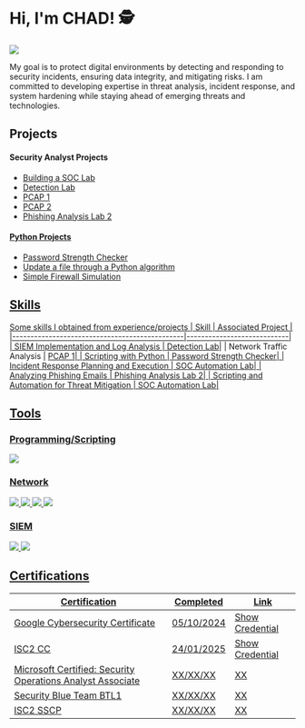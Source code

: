 # Hi, I'm CHAD! 🕵️
<a href="https://linkedin.com/in/chadjdmoore"><img src="https://img.shields.io/badge/-LinkedIn-0072b1?&style=for-the-badge&logo=linkedin&logoColor=white" /></a>

My goal is to protect digital environments by detecting and responding to security incidents, ensuring data integrity, and mitigating risks. I am committed to developing expertise in threat analysis, incident response, and system hardening while staying ahead of emerging threats and technologies.

## Projects 
#### Security Analyst Projects
- <a href="https://github.com/ChadJDMoore/Building-a-SOC-Lab-at-Home">Building a SOC Lab
- <a href="https://google.com">Detection Lab
- <a href="https://github.com/ChadJDMoore/PCAP-1">PCAP 1
- <a href="https://github.com/ChadJDMoore/PCAP-2">PCAP 2
- <a href="https://github.com/ChadJDMoore/Phishing-Analysis-Lab-2">Phishing Analysis Lab 2

#### Python Projects 
- <a href="https://github.com/ChadJDMoore/Password-Strength-Checker">Password Strength Checker
- <a href="https://github.com/ChadJDMoore/Update-a-file-through-a-Python-algorithm">Update a file through a Python algorithm
- <a href="https://github.com/ChadJDMoore/Simple-Firewall-Simulation">Simple Firewall Simulation
  

## Skills

Some skills I obtained from experience/projects
| Skill                                         | Associated Project         |
|-----------------------------------------------|----------------------------|
| SIEM Implementation and Log Analysis          | <a href="https://google.com">Detection Lab</a>|
| Network Traffic Analysis                      | <a href="https://github.com/ChadJDMoore/PCAP-1">PCAP 1|
| Scripting with Python                         | <a href="https://github.com/ChadJDMoore/Password-Strength-Checker">Password Strength Checker|
| Incident Response Planning and Execution      | SOC Automation Lab|
| Analyzing Phishing Emails                     | <a href="https://github.com/ChadJDMoore/Phishing-Analysis-Lab-2">Phishing Analysis Lab 2|
| Scripting and Automation for Threat Mitigation | SOC Automation Lab|

## Tools 

### Programming/Scripting
<div>
    <img src="https://img.shields.io/badge/Python-FFD43B?style=for-the-badge&logo=python&logoColor=blue" />
<div>
    
### Network
<div>
    <img src="https://img.shields.io/badge/-Wireshark-1679A7?&style=for-the-badge&logo=Wireshark&logoColor=white" />
    <img src="https://img.shields.io/badge/-tcpdump-1E5F74?&style=for-the-badge&logo=tcpdump&logoColor=white" />
    <img src="https://img.shields.io/badge/-Suricata-EF3B2D?&style=for-the-badge&logo=Suricata&logoColor=white" />
    <img src="https://img.shields.io/badge/-Zeek-777BB4?&style=for-the-badge&logo=Zeek&logoColor=white" />
</div>


### SIEM
<div>
   <img src="https://img.shields.io/badge/-Splunk-000000?&style=for-the-badge&logo=Splunk&logoColor=white" />
   <img src="https://img.shields.io/badge/-Elastic%20-005571?style=for-the-badge&logo=Elastic&logoColor=white" />
</div>

## Certifications

|     Certification     |               Completed               |     Link       |
| --------------------  | -------------------------------------- | ---------------| 
| Google Cybersecurity Certificate   |                05/10/2024                |     <a href="https://coursera.org/share/0bb0d13d07e7bf31c5f021f730230f95">Show Credential|
| ISC2 CC               |     24/01/2025                          | <a href="https://www.credly.com/badges/d0ef73d3-4950-42e3-8188-77a74a4d145e/public_url">Show Credential|
| Microsoft Certified: Security Operations Analyst Associate         |   XX/XX/XX   |    XX     |
| Security Blue Team BTL1        |   XX/XX/XX   |    XX     |
| ISC2 SSCP |   XX/XX/XX          |    XX     |









